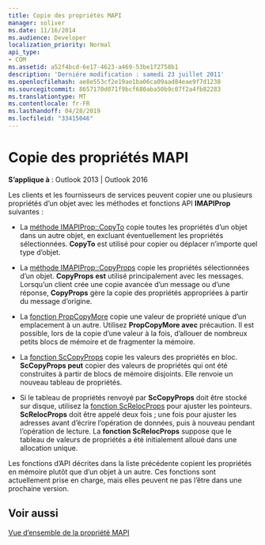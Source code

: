 ```yaml
---
title: Copie des propriétés MAPI
manager: soliver
ms.date: 11/16/2014
ms.audience: Developer
localization_priority: Normal
api_type:
- COM
ms.assetid: a52f4bcd-6e17-4623-a469-53be1f2758b1
description: 'Derniére modification : samedi 23 juillet 2011'
ms.openlocfilehash: ae8e553cf2e19ae1ba06ca09aad84eae9f7d1238
ms.sourcegitcommit: 8657170d071f9bcf680aba50b9c07f2a4fb82283
ms.translationtype: MT
ms.contentlocale: fr-FR
ms.lasthandoff: 04/28/2019
ms.locfileid: "33415046"
---
```

# <a name="copying-mapi-properties"></a>Copie des propriétés MAPI

  
  
**S’applique à** : Outlook 2013 | Outlook 2016 
  
Les clients et les fournisseurs de services peuvent copier une ou plusieurs propriétés d’un objet avec les méthodes et fonctions API **IMAPIProp** suivantes : 
  
- La [méthode IMAPIProp::CopyTo](imapiprop-copyto.md) copie toutes les propriétés d’un objet dans un autre objet, en excluant éventuellement les propriétés sélectionnées. **CopyTo** est utilisé pour copier ou déplacer n’importe quel type d’objet. 
    
- La [méthode IMAPIProp::CopyProps](imapiprop-copyprops.md) copie les propriétés sélectionnées d’un objet. **CopyProps est** utilisé principalement avec les messages. Lorsqu’un client crée une copie avancée d’un message ou d’une réponse, **CopyProps** gère la copie des propriétés appropriées à partir du message d’origine. 
    
- La [fonction PropCopyMore](propcopymore.md) copie une valeur de propriété unique d’un emplacement à un autre. Utilisez **PropCopyMore avec** précaution. Il est possible, lors de la copie d’une valeur à la fois, d’allouer de nombreux petits blocs de mémoire et de fragmenter la mémoire. 
    
- La [fonction ScCopyProps](sccopyprops.md) copie les valeurs des propriétés en bloc. **ScCopyProps peut** copier des valeurs de propriétés qui ont été construites à partir de blocs de mémoire disjoints. Elle renvoie un nouveau tableau de propriétés. 
    
- Si le tableau de propriétés renvoyé par **ScCopyProps** doit être stocké sur disque, utilisez la [fonction ScRelocProps](screlocprops.md) pour ajuster les pointeurs. **ScRelocProps** doit être appelé deux fois ; une fois pour ajuster les adresses avant d’écrire l’opération de données, puis à nouveau pendant l’opération de lecture. La **fonction ScRelocProps** suppose que le tableau de valeurs de propriétés a été initialement alloué dans une allocation unique. 
    
Les fonctions d’API décrites dans la liste précédente copient les propriétés en mémoire plutôt que d’un objet à un autre. Ces fonctions sont actuellement prise en charge, mais elles peuvent ne pas l’être dans une prochaine version.
  
## <a name="see-also"></a>Voir aussi



[Vue d’ensemble de la propriété MAPI](mapi-property-overview.md)

